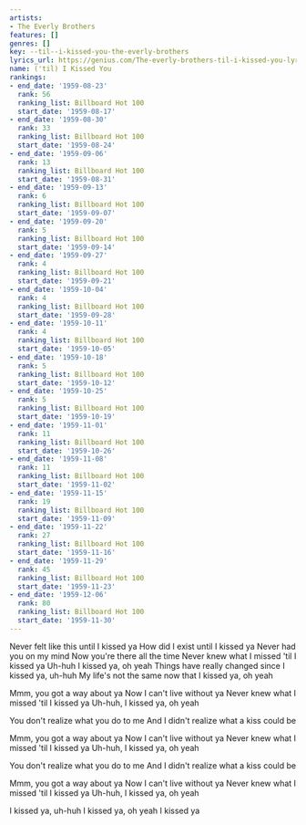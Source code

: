 ```yaml
---
artists:
- The Everly Brothers
features: []
genres: []
key: --til--i-kissed-you-the-everly-brothers
lyrics_url: https://genius.com/The-everly-brothers-til-i-kissed-you-lyrics
name: ('til) I Kissed You
rankings:
- end_date: '1959-08-23'
  rank: 56
  ranking_list: Billboard Hot 100
  start_date: '1959-08-17'
- end_date: '1959-08-30'
  rank: 33
  ranking_list: Billboard Hot 100
  start_date: '1959-08-24'
- end_date: '1959-09-06'
  rank: 13
  ranking_list: Billboard Hot 100
  start_date: '1959-08-31'
- end_date: '1959-09-13'
  rank: 6
  ranking_list: Billboard Hot 100
  start_date: '1959-09-07'
- end_date: '1959-09-20'
  rank: 5
  ranking_list: Billboard Hot 100
  start_date: '1959-09-14'
- end_date: '1959-09-27'
  rank: 4
  ranking_list: Billboard Hot 100
  start_date: '1959-09-21'
- end_date: '1959-10-04'
  rank: 4
  ranking_list: Billboard Hot 100
  start_date: '1959-09-28'
- end_date: '1959-10-11'
  rank: 4
  ranking_list: Billboard Hot 100
  start_date: '1959-10-05'
- end_date: '1959-10-18'
  rank: 5
  ranking_list: Billboard Hot 100
  start_date: '1959-10-12'
- end_date: '1959-10-25'
  rank: 5
  ranking_list: Billboard Hot 100
  start_date: '1959-10-19'
- end_date: '1959-11-01'
  rank: 11
  ranking_list: Billboard Hot 100
  start_date: '1959-10-26'
- end_date: '1959-11-08'
  rank: 11
  ranking_list: Billboard Hot 100
  start_date: '1959-11-02'
- end_date: '1959-11-15'
  rank: 19
  ranking_list: Billboard Hot 100
  start_date: '1959-11-09'
- end_date: '1959-11-22'
  rank: 27
  ranking_list: Billboard Hot 100
  start_date: '1959-11-16'
- end_date: '1959-11-29'
  rank: 45
  ranking_list: Billboard Hot 100
  start_date: '1959-11-23'
- end_date: '1959-12-06'
  rank: 80
  ranking_list: Billboard Hot 100
  start_date: '1959-11-30'
---
```

Never felt like this until I kissed ya
How did I exist until I kissed ya
Never had you on my mind
Now you're there all the time
Never knew what I missed 'til I kissed ya
Uh-huh I kissed ya, oh yeah
Things have really changed since I kissed ya, uh-huh
My life's not the same now that I kissed ya, oh yeah

Mmm, you got a way about ya
Now I can't live without ya
Never knew what I missed 'til I kissed ya
Uh-huh, I kissed ya, oh yeah

You don't realize what you do to me
And I didn't realize what a kiss could be

Mmm, you got a way about ya
Now I can't live without ya
Never knew what I missed 'til I kissed ya
Uh-huh, I kissed ya, oh yeah

You don't realize what you do to me
And I didn't realize what a kiss could be

Mmm, you got a way about ya
Now I can't live without ya
Never knew what I missed 'til I kissed ya
Uh-huh, I kissed ya, oh yeah

I kissed ya, uh-huh
I kissed ya, oh yeah
I kissed ya
